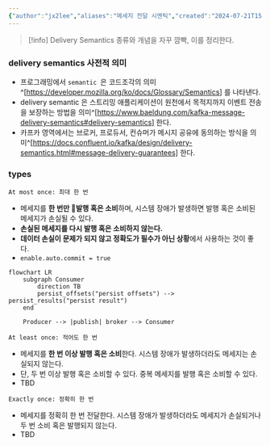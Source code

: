 ```yaml
---
{"author":"jx2lee","aliases":"메세지 전달 시멘틱","created":"2024-07-21T15:30:23.000+09:00","last-updated":"2024-07-21 15:30","tags":["stream","delivery","semantics"],"dg-publish":true,"dg-home-link":true,"dg-show-local-graph":false,"dg-show-backlinks":false,"dg-show-toc":false,"dg-show-inline-title":true,"dg-show-file-tree":false,"dg-enable-search":true,"dg-link-preview":true,"dg-show-tags":true,"dg-pass-frontmatter":false,"permalink":"/data/kafka/__/delivery-semantics/","dgHomeLink":true,"dgShowInlineTitle":true,"dgEnableSearch":true,"dgLinkPreview":true,"dgShowTags":true,"dgPassFrontmatter":true,"noteIcon":""}
---
```



> [!info]
> Delivery Semantics 종류와 개념을 자꾸 깜빡, 이를 정리한다.


### delivery semantics 사전적 의미
- 프로그래밍에서 `semantic `은 코드조각의 의미^[https://developer.mozilla.org/ko/docs/Glossary/Semantics] 를 나타낸다.
- delivery semantic 은 스트리밍 애플리케이션이 원천에서 목적지까지 이벤트 전송을 보장하는 방법을 의미^[https://www.baeldung.com/kafka-message-delivery-semantics#delivery-semantics] 한다.
- 카프카 영역에서는 브로커, 프로듀서, 컨슈머가 메시지 공유에 동의하는 방식을 의미^[https://docs.confluent.io/kafka/design/delivery-semantics.html#message-delivery-guarantees] 한다.


### types


`At most once: 최대 한 번` 
- 메세지를 **한 번만 발행 혹은 소비**하며, 시스템 장애가 발생하면 발행 혹은 소비된 메세지가 손실될 수 있다.
- **손실된 메세지를 다시 발행 혹은 소비하지 않는다.**
- **데이터 손실이 문제가 되지 않고 정확도가 필수가 아닌 상황**에서 사용하는 것이 좋다.
- `enable.auto.commit = true`
```mermaid
flowchart LR
    subgraph Consumer
        direction TB
        persist_offsets("persist offsets") --> persist_results("persist result")
    end
    
    Producer --> |publish| broker --> Consumer
```

`At least once: 적어도 한 번`
- 메세지를 **한 번 이상 발행 혹은 소비**한다. 시스템 장애가 발생하더라도 메세지는 손실되지 않는다.
- 단, 두 번 이상 발행 혹은 소비할 수 있다. 중복 메세지를 발행 혹은 소비할 수 있다.
- TBD



`Exactly once: 정확히 한 번`
- 메세지를 정확히 한 번 전달한다. 시스템 장애가 발생하더라도 메세지가 손실되거나 두 번 소비 혹은 발행되지 않는다.
- TBD
